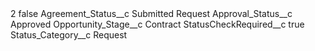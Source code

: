 <?xml version="1.0" encoding="UTF-8"?>
<CustomMetadata xmlns="http://soap.sforce.com/2006/04/metadata" xmlns:xsi="http://www.w3.org/2001/XMLSchema-instance" xmlns:xsd="http://www.w3.org/2001/XMLSchema">
    <label>2</label>
    <protected>false</protected>
    <values>
        <field>Agreement_Status__c</field>
        <value xsi:type="xsd:string">Submitted Request</value>
    </values>
    <values>
        <field>Approval_Status__c</field>
        <value xsi:type="xsd:string">Approved</value>
    </values>
    <values>
        <field>Opportunity_Stage__c</field>
        <value xsi:type="xsd:string">Contract</value>
    </values>
    <values>
        <field>StatusCheckRequired__c</field>
        <value xsi:type="xsd:boolean">true</value>
    </values>
    <values>
        <field>Status_Category__c</field>
        <value xsi:type="xsd:string">Request</value>
    </values>
</CustomMetadata>
